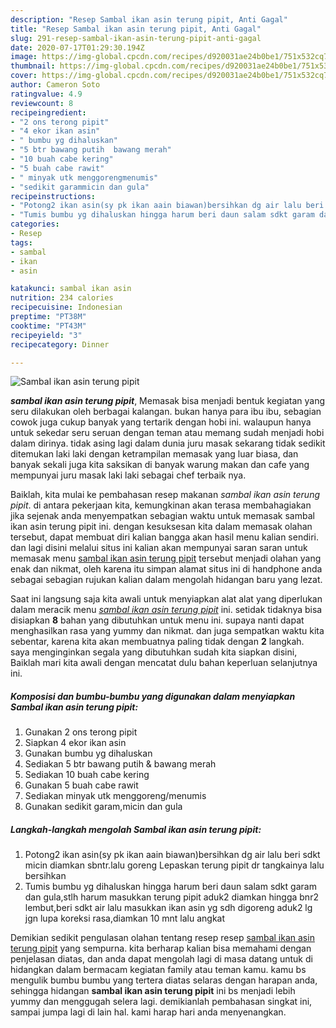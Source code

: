 ```yaml
---
description: "Resep Sambal ikan asin terung pipit, Anti Gagal"
title: "Resep Sambal ikan asin terung pipit, Anti Gagal"
slug: 291-resep-sambal-ikan-asin-terung-pipit-anti-gagal
date: 2020-07-17T01:29:30.194Z
image: https://img-global.cpcdn.com/recipes/d920031ae24b0be1/751x532cq70/sambal-ikan-asin-terung-pipit-foto-resep-utama.jpg
thumbnail: https://img-global.cpcdn.com/recipes/d920031ae24b0be1/751x532cq70/sambal-ikan-asin-terung-pipit-foto-resep-utama.jpg
cover: https://img-global.cpcdn.com/recipes/d920031ae24b0be1/751x532cq70/sambal-ikan-asin-terung-pipit-foto-resep-utama.jpg
author: Cameron Soto
ratingvalue: 4.9
reviewcount: 8
recipeingredient:
- "2 ons terong pipit"
- "4 ekor ikan asin"
- " bumbu yg dihaluskan"
- "5 btr bawang putih  bawang merah"
- "10 buah cabe kering"
- "5 buah cabe rawit"
- " minyak utk menggorengmenumis"
- "sedikit garammicin dan gula"
recipeinstructions:
- "Potong2 ikan asin(sy pk ikan aain biawan)bersihkan dg air lalu beri sdkt micin diamkan sbntr.lalu goreng Lepaskan terung pipit dr tangkainya lalu bersihkan"
- "Tumis bumbu yg dihaluskan hingga harum beri daun salam sdkt garam dan gula,stlh harum masukkan terung pipit aduk2 diamkan hingga bnr2 lembut,beri sdkt air lalu masukkan ikan asin yg sdh digoreng aduk2 lg jgn lupa koreksi rasa,diamkan 10 mnt lalu angkat"
categories:
- Resep
tags:
- sambal
- ikan
- asin

katakunci: sambal ikan asin 
nutrition: 234 calories
recipecuisine: Indonesian
preptime: "PT38M"
cooktime: "PT43M"
recipeyield: "3"
recipecategory: Dinner

---
```



![Sambal ikan asin terung pipit](https://img-global.cpcdn.com/recipes/d920031ae24b0be1/751x532cq70/sambal-ikan-asin-terung-pipit-foto-resep-utama.jpg)

<b><i>sambal ikan asin terung pipit</i></b>, Memasak bisa menjadi bentuk kegiatan yang seru dilakukan oleh berbagai kalangan. bukan hanya para ibu ibu, sebagian cowok juga cukup banyak yang tertarik dengan hobi ini. walaupun hanya untuk sekedar seru seruan dengan teman atau memang sudah menjadi hobi dalam dirinya. tidak asing lagi dalam dunia juru masak sekarang tidak sedikit ditemukan laki laki dengan ketrampilan memasak yang luar biasa, dan banyak sekali juga kita saksikan di banyak warung makan dan cafe yang mempunyai juru masak laki laki sebagai chef terbaik nya.

Baiklah, kita mulai ke pembahasan resep makanan <i>sambal ikan asin terung pipit</i>. di antara pekerjaan kita, kemungkinan akan terasa membahagiakan jika sejenak anda menyempatkan sebagian waktu untuk memasak sambal ikan asin terung pipit ini. dengan kesuksesan kita dalam memasak olahan tersebut, dapat membuat diri kalian bangga akan hasil menu kalian sendiri. dan lagi disini melalui situs ini kalian akan mempunyai saran saran untuk memasak menu <u>sambal ikan asin terung pipit</u> tersebut menjadi olahan yang enak dan nikmat, oleh karena itu simpan alamat situs ini di handphone anda sebagai sebagian rujukan kalian dalam mengolah hidangan baru yang lezat.




Saat ini langsung saja kita awali untuk menyiapkan alat alat yang diperlukan dalam meracik menu <u><i>sambal ikan asin terung pipit</i></u> ini. setidak tidaknya bisa disiapkan <b>8</b> bahan yang dibutuhkan untuk menu ini. supaya nanti dapat menghasilkan rasa yang yummy dan nikmat. dan juga sempatkan waktu kita sebentar, karena kita akan membuatnya paling tidak dengan <b>2</b> langkah. saya menginginkan segala yang dibutuhkan sudah kita siapkan disini, Baiklah mari kita awali dengan mencatat dulu bahan keperluan selanjutnya ini.

<!--inarticleads1-->

##### Komposisi dan bumbu-bumbu yang digunakan dalam menyiapkan Sambal ikan asin terung pipit:

1. Gunakan 2 ons terong pipit
1. Siapkan 4 ekor ikan asin
1. Gunakan  bumbu yg dihaluskan
1. Sediakan 5 btr bawang putih &amp; bawang merah
1. Sediakan 10 buah cabe kering
1. Gunakan 5 buah cabe rawit
1. Sediakan  minyak utk menggoreng/menumis
1. Gunakan sedikit garam,micin dan gula




<!--inarticleads2-->

##### Langkah-langkah mengolah Sambal ikan asin terung pipit:

1. Potong2 ikan asin(sy pk ikan aain biawan)bersihkan dg air lalu beri sdkt micin diamkan sbntr.lalu goreng Lepaskan terung pipit dr tangkainya lalu bersihkan
1. Tumis bumbu yg dihaluskan hingga harum beri daun salam sdkt garam dan gula,stlh harum masukkan terung pipit aduk2 diamkan hingga bnr2 lembut,beri sdkt air lalu masukkan ikan asin yg sdh digoreng aduk2 lg jgn lupa koreksi rasa,diamkan 10 mnt lalu angkat




Demikian sedikit pengulasan olahan tentang resep resep <u>sambal ikan asin terung pipit</u> yang sempurna. kita berharap kalian bisa memahami dengan penjelasan diatas, dan anda dapat mengolah lagi di masa datang untuk di hidangkan dalam bermacam kegiatan family atau teman kamu. kamu bs mengulik bumbu bumbu yang tertera diatas selaras dengan harapan anda, sehingga hidangan <b>sambal ikan asin terung pipit</b> ini bs menjadi lebih yummy dan menggugah selera lagi. demikianlah pembahasan singkat ini, sampai jumpa lagi di lain hal. kami harap hari anda menyenangkan.
